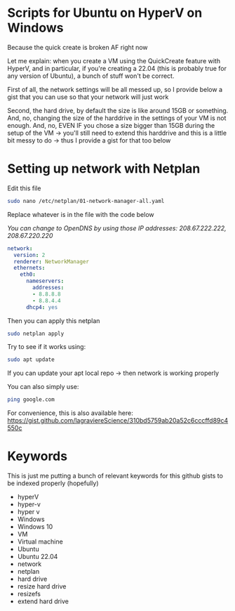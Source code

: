 # Scripts for Ubuntu on HyperV on Windows
Because the quick create is broken AF right now

Let me explain: when you create a VM using the QuickCreate feature with HyperV, and in particular, if you're creating a 22.04 (this is probably true for any version of Ubuntu), a bunch of stuff won't be correct.

First of all, the network settings will be all messed up, so I provide below a gist that you can use so that your network will just work

Second, the hard drive, by default the size is like around 15GB or something. And, no, changing the size of the harddrive in the settings of your VM is not enough. And, no, EVEN IF you chose a size bigger than 15GB during the setup of the VM -> you'll still need to extend this harddrive and this is a little bit messy to do -> thus I provide a gist for that too below

# Setting up network with Netplan
Edit this file
```bash
sudo nano /etc/netplan/01-network-manager-all.yaml
```

Replace whatever is in the file with the code below

*You can change to OpenDNS by using those IP addresses: 208.67.222.222, 208.67.220.220*
```yaml
network:
  version: 2
  renderer: NetworkManager
  ethernets:
    eth0:
      nameservers:
        addresses:
        - 8.8.8.8
        - 8.8.4.4
      dhcp4: yes
```

Then you can apply this netplan
```bash
sudo netplan apply
```

Try to see if it works using:
```bash
sudo apt update
```
If you can update your apt local repo -> then network is working properly

You can also simply use:
```bash
ping google.com
```

For convenience, this is also available here: https://gist.github.com/lagraviereScience/310bd5759ab20a52c6cccffd89c4550c

# Keywords

This is just me putting a bunch of relevant keywords for this github gists to be indexed properly (hopefully)

* hyperV
* hyper-v
* hyper v
* Windows
* Windows 10
* VM
* Virtual machine
* Ubuntu
* Ubuntu 22.04
* network
* netplan
* hard drive
* resize hard drive
* resizefs
* extend hard drive
